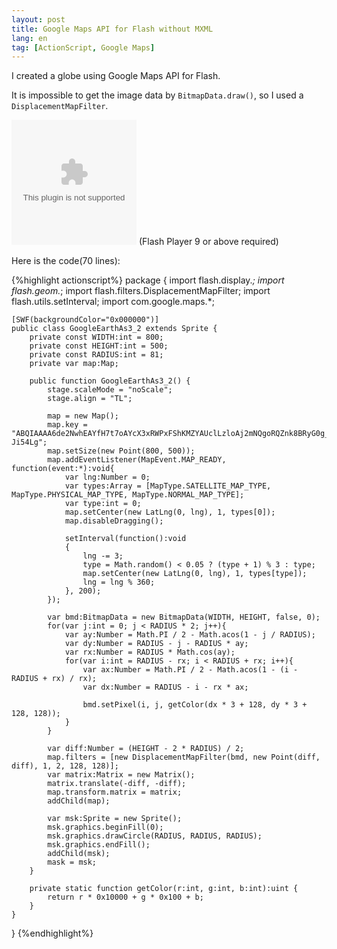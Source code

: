 ```yaml
---
layout: post
title: Google Maps API for Flash without MXML
lang: en
tag: [ActionScript, Google Maps]
---
```

I created a globe using Google Maps API for Flash.

It is impossible to get the image data by `BitmapData.draw()`, so I used a `DisplacementMapFilter`.

<object classid="clsid:d27cdb6e-ae6d-11cf-96b8-444553540000" width="200"
	height="200" codebase="http://active.macromedia.com/flash7/cabs/swflash.cab#version=9,0,0,0">
	<param name="src" value="http://tech.nitoyon.com/misc/swf/GoogleEarthAs3_2.swf"/>
	<param name="play" value="true"/>
	<param name="loop" value="true"/>
	<param name="bgcolor" value="#000000"/>
	<param name="quality" value="high"/>
	<embed src="http://tech.nitoyon.com/misc/swf/GoogleEarthAs3_2.swf" width="200" height="200" bgcolor="#000000" play="true" loop="true"
	quality="high" pluginspage="http://www.macromedia.com/shockwave/download/index.cgi?P1_Prod_Version=ShockwaveFlash">
	</embed>
</object>
<noscript>(Flash Player 9 or above required)</noscript>

Here is the code(70 lines):

{%highlight actionscript%}
package {
    import flash.display.*;
    import flash.geom.*;
    import flash.filters.DisplacementMapFilter;
    import flash.utils.setInterval;
    import com.google.maps.*;

    [SWF(backgroundColor="0x000000")]
    public class GoogleEarthAs3_2 extends Sprite {
        private const WIDTH:int = 800;
        private const HEIGHT:int = 500;
        private const RADIUS:int = 81;
        private var map:Map;

        public function GoogleEarthAs3_2() {
            stage.scaleMode = "noScale";
            stage.align = "TL";

            map = new Map();
            map.key = "ABQIAAAA6de2NwhEAYfH7t7oAYcX3xRWPxFShKMZYAUclLzloAj2mNQgoRQZnk8BRyG0g_m2di3bWaT-Ji54Lg";
            map.setSize(new Point(800, 500));
            map.addEventListener(MapEvent.MAP_READY, function(event:*):void{
                var lng:Number = 0;
                var types:Array = [MapType.SATELLITE_MAP_TYPE, MapType.PHYSICAL_MAP_TYPE, MapType.NORMAL_MAP_TYPE];
                var type:int = 0;
                map.setCenter(new LatLng(0, lng), 1, types[0]);
                map.disableDragging();

                setInterval(function():void
                {
                    lng -= 3;
                    type = Math.random() < 0.05 ? (type + 1) % 3 : type;
                    map.setCenter(new LatLng(0, lng), 1, types[type]);
                    lng = lng % 360;
                }, 200);
            });

            var bmd:BitmapData = new BitmapData(WIDTH, HEIGHT, false, 0);
            for(var j:int = 0; j < RADIUS * 2; j++){
                var ay:Number = Math.PI / 2 - Math.acos(1 - j / RADIUS);
                var dy:Number = RADIUS - j - RADIUS * ay;
                var rx:Number = RADIUS * Math.cos(ay);
                for(var i:int = RADIUS - rx; i < RADIUS + rx; i++){
                    var ax:Number = Math.PI / 2 - Math.acos(1 - (i - RADIUS + rx) / rx);
                    var dx:Number = RADIUS - i - rx * ax;

                    bmd.setPixel(i, j, getColor(dx * 3 + 128, dy * 3 + 128, 128));
                }
            }

            var diff:Number = (HEIGHT - 2 * RADIUS) / 2;
            map.filters = [new DisplacementMapFilter(bmd, new Point(diff, diff), 1, 2, 128, 128)];
            var matrix:Matrix = new Matrix();
            matrix.translate(-diff, -diff);
            map.transform.matrix = matrix;
            addChild(map);

            var msk:Sprite = new Sprite();
            msk.graphics.beginFill(0);
            msk.graphics.drawCircle(RADIUS, RADIUS, RADIUS);
            msk.graphics.endFill();
            addChild(msk);
            mask = msk;
        }

        private static function getColor(r:int, g:int, b:int):uint {
            return r * 0x10000 + g * 0x100 + b;
        }
    }
}
{%endhighlight%}